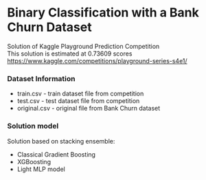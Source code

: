 # Binary Classification with a Bank Churn Dataset
Solution of Kaggle Playground Prediction Competition\
This solution is estimated at 0.73609 scores\
https://www.kaggle.com/competitions/playground-series-s4e1/
### Dataset Information
- train.csv - train dataset file from competition
- test.csv - test dataset file from competition
- original.csv - original file from Bank Churn dataset
### Solution model
Solution based on stacking ensemble:
- Classical Gradient Boosting
- XGBoosting
- Light MLP model